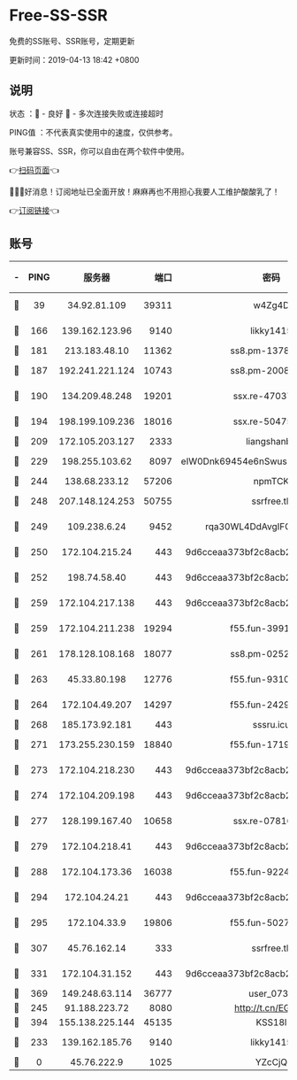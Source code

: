 # Free-SS-SSR

免费的SS账号、SSR账号，定期更新

更新时间：2019-04-13 18:42 +0800

## 说明

状态     ：🙂 - 良好 🙁 - 多次连接失败或连接超时

PING值   ：不代表真实使用中的速度，仅供参考。

账号兼容SS、SSR，你可以自由在两个软件中使用。

👉[扫码页面](https://liesauer.github.io/Free-SS-SSR/)👈

🎉🎉🎉好消息！订阅地址已全面开放！麻麻再也不用担心我要人工维护酸酸乳了！

👉[订阅链接](https://www.liesauer.net/yogurt/subscribe?ACCESS_TOKEN=DAYxR3mMaZAsaqUb)👈

## 账号

|-|PING|服务器|端口|密码|加密方式|区域|
|:----:|:----:|:-----:|-----:|:----:|:----:|:----:|
|🙂|39|34.92.81.109|39311|w4Zg4D|chacha20-ietf|US|
|🙂|166|139.162.123.96|9140|likky1415|aes-256-cfb|JP|
|🙂|181|213.183.48.10|11362|ss8.pm-13781696|rc4-md5|RU|
|🙂|187|192.241.221.124|10743|ss8.pm-20087644|aes-256-cfb|US|
|🙂|190|134.209.48.248|19201|ssx.re-47037445|aes-256-cfb|US|
|🙂|194|198.199.109.236|18016|ssx.re-50475816|aes-256-cfb|US|
|🙂|209|172.105.203.127|2333|liangshanbo|chacha20|JP|
|🙂|229|198.255.103.62|8097|eIW0Dnk69454e6nSwuspv9DmS201tQ0D|aes-256-cfb|US|
|🙂|244|138.68.233.12|57206|npmTCK|rc4-md5|US|
|🙂|248|207.148.124.253|50755|ssrfree.tk|aes-256-cfb|SG|
|🙂|249|109.238.6.24|9452|rqa30WL4DdAvgIFG6Fs3znzTa|aes-256-cfb|FR|
|🙂|250|172.104.215.24|443|9d6cceaa373bf2c8acb22e60b6a58be6|aes-256-cfb|US|
|🙂|252|198.74.58.40|443|9d6cceaa373bf2c8acb22e60b6a58be6|aes-256-cfb|US|
|🙂|259|172.104.217.138|443|9d6cceaa373bf2c8acb22e60b6a58be6|aes-256-cfb|US|
|🙂|259|172.104.211.238|19294|f55.fun-39915155|aes-256-cfb|US|
|🙂|261|178.128.108.168|18077|ss8.pm-02520646|aes-256-cfb|SG|
|🙂|263|45.33.80.198|12776|f55.fun-93107872|aes-256-cfb|US|
|🙂|264|172.104.49.207|14297|f55.fun-24293624|aes-256-cfb|SG|
|🙂|268|185.173.92.181|443|sssru.icu|rc4-md5|RU|
|🙂|271|173.255.230.159|18840|f55.fun-17191367|aes-256-cfb|US|
|🙂|273|172.104.218.230|443|9d6cceaa373bf2c8acb22e60b6a58be6|aes-256-cfb|US|
|🙂|274|172.104.209.198|443|9d6cceaa373bf2c8acb22e60b6a58be6|aes-256-cfb|US|
|🙂|277|128.199.167.40|10658|ssx.re-07816101|aes-256-cfb|SG|
|🙂|279|172.104.218.41|443|9d6cceaa373bf2c8acb22e60b6a58be6|aes-256-cfb|US|
|🙂|288|172.104.173.36|16038|f55.fun-92247819|aes-256-cfb|SG|
|🙂|294|172.104.24.21|443|9d6cceaa373bf2c8acb22e60b6a58be6|aes-256-cfb|US|
|🙂|295|172.104.33.9|19806|f55.fun-50279923|aes-256-cfb|SG|
|🙂|307|45.76.162.14|333|ssrfree.tk|aes-256-cfb|SG|
|🙂|331|172.104.31.152|443|9d6cceaa373bf2c8acb22e60b6a58be6|aes-256-cfb|US|
|🙂|369|149.248.63.114|36777|user_0731|chacha20|CA|
|🙂|245|91.188.223.72|8080|http://t.cn/EGJIyrl|rc4-md5|RU|
|🙂|394|155.138.225.144|45135|KSS18l|rc4-md5|US|
|🙁|233|139.162.185.76|9140|likky1415|aes-256-cfb|DE|
|🙁|0|45.76.222.9|1025|YZcCjQ|rc4-md5|JP|
